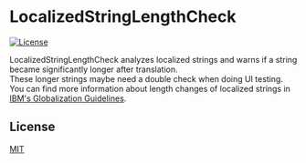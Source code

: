 # LocalizedStringLengthCheck
[![License](https://img.shields.io/badge/license-MIT-3f3f3f.svg)](http://choosealicense.com/licenses/mit)

LocalizedStringLengthCheck analyzes localized strings and warns if a string became significantly longer after translation.  
These longer strings maybe need a double check when doing UI testing.  
You can find more information about length changes of localized strings in [IBM's Globalization Guidelines](http://www-01.ibm.com/software/globalization/guidelines/a3.html).

## License
[MIT](LICENSE)
